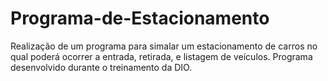 # Programa-de-Estacionamento
Realização de um programa para simalar um estacionamento de carros no qual poderá ocorrer a entrada, retirada, e listagem de veículos. Programa desenvolvido durante o treinamento da DIO.
